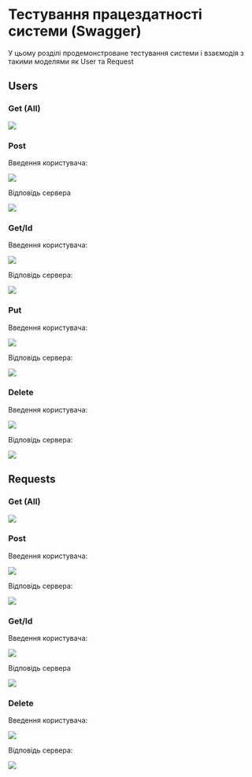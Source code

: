 # Тестування працездатності системи (Swagger)

У цьому розділі продемонстроване тестування системи і взаємодія з такими моделями як User та Request


## Users

### Get (All)
<p>
  <image src="https://raw.githubusercontent.com/stasyan04/IM-22_lab_and_course_works/master/photo/1.jpg">
</p>

### Post
Введення користувача:
<p>
    <image src="https://raw.githubusercontent.com/stasyan04/IM-22_lab_and_course_works/master/photo/2.jpg">
</p>
Відповідь сервера
<p>
    <image src="https://raw.githubusercontent.com/stasyan04/IM-22_lab_and_course_works/master/photo/3.jpg">
</p>

### Get/Id
Введення користувача:
<p>
   <image src="https://raw.githubusercontent.com/stasyan04/IM-22_lab_and_course_works/master/photo/4.jpg">
</p>
Відповідь сервера:
<p>
<image src="https://raw.githubusercontent.com/stasyan04/IM-22_lab_and_course_works/master/photo/5.jpg">
</p>

### Put
Введення користувача:
<p>
   <image src="https://raw.githubusercontent.com/stasyan04/IM-22_lab_and_course_works/master/photo/6.jpg">
</p>
Відповідь сервера:
<p>
  <image src="https://raw.githubusercontent.com/stasyan04/IM-22_lab_and_course_works/master/photo/7.jpg">
</p>

### Delete
Введення користувача:
<p>
  <image src="https://raw.githubusercontent.com/stasyan04/IM-22_lab_and_course_works/master/photo/8.jpg">
</p>
Відповідь сервера:
<p>
    <image src="https://raw.githubusercontent.com/stasyan04/IM-22_lab_and_course_works/master/photo/9.jpg">
</p>

## Requests

### Get (All)
<p>
    <image src="https://raw.githubusercontent.com/stasyan04/IM-22_lab_and_course_works/master/photo/10.png">
</p>

### Post
Введення користувача:
<p>
   <image src="https://raw.githubusercontent.com/stasyan04/IM-22_lab_and_course_works/master/photo/11.jpg">
</p>
Відповідь сервера:
<p>
  <image src="https://raw.githubusercontent.com/stasyan04/IM-22_lab_and_course_works/master/photo/12.jpg">
</p>

### Get/Id
Введення користувача:
<p>
    <image src="https://raw.githubusercontent.com/stasyan04/IM-22_lab_and_course_works/master/photo/13.jpg">
</p>
Відповідь сервера
<p>
    <image src="https://raw.githubusercontent.com/stasyan04/IM-22_lab_and_course_works/master/photo/14.jpg">
</p>

### Delete
Введення користувача:
<p>
    <image src="https://raw.githubusercontent.com/stasyan04/IM-22_lab_and_course_works/master/photo/15.jpg">
</p>
Відповідь сервера:
<p>
    <image src="https://raw.githubusercontent.com/stasyan04/IM-22_lab_and_course_works/master/photo/16.png">
</p>
